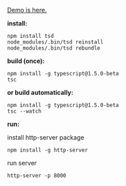 [Demo is here.](http://tchatel.github.com/angular2-genevajug/)


**install:**

    npm install tsd
    node_modules/.bin/tsd reinstall
    node_modules/.bin/tsd rebundle


**build (once):**

    npm install -g typescript@1.5.0-beta
    tsc

**or build automatically:**

    npm install -g typescript@1.5.0-beta
    tsc --watch

**run:**

install http-server package

    npm install -g http-server 
 
run server 

    http-server -p 8000
 